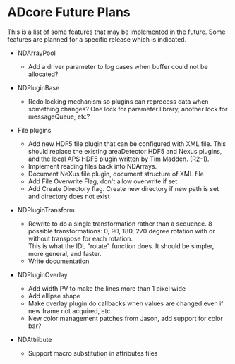 ADcore Future Plans
===================
This is a list of some features that may be implemented in the future.  Some features are
planned for a specific release which is indicated.

* NDArrayPool
    - Add a driver parameter to log cases when buffer could not be allocated?

* NDPluginBase
    - Redo locking mechanism so plugins can reprocess data when something changes?
      One lock for parameter library, another lock for messageQueue, etc?

* File plugins
    - Add new HDF5 file plugin that can be configured with XML file.  This should replace the
      existing areaDetector HDF5 and Nexus plugins, and the 
      local APS HDF5 plugin written by Tim Madden. (R2-1).
    - Implement reading files back into NDArrays.
    - Document NeXus file plugin, document structure of XML file
    - Add File Overwrite Flag, don't allow overwrite if set
    - Add Create Directory flag.  Create new directory if new path is set and directory does not exist

* NDPluginTransform
    - Rewrite to do a single transformation rather than a sequence.  8 possible transformations:
      0, 90, 180, 270 degree rotation with or without transpose for each rotation.  
      This is what the IDL "rotate" function does.  It should be simpler, more general, and faster.
    - Write documentation

* NDPluginOverlay
    - Add width PV to make the lines more than 1 pixel wide
    - Add ellipse shape
    - Make overlay plugin do callbacks when values are changed even if new frame not acquired, etc.
    - New color management patches from Jason, add support for color bar?

* NDAttribute
    - Support macro substitution in attributes files





